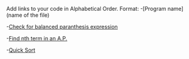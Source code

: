 Add links to your code in Alphabetical Order.
Format:
-[Program name](name of the file)

-[Check for balanced paranthesis expression](Check_balanced_paranthesis.c)

-[Find nth term in an A.P.](AP.c)

-[Quick Sort](Quick_Sort.c)

